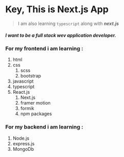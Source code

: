 # Key, This is Next.js App

> I am also learning `typescript` along with **_next.js_**

##### I want to be a full stack wev application developer.

### For my frontend i am learning :

1. html
2. css
   1. scss
   2. bootstrap
3. javascript
4. typescript
5. React.js
   1. Next.js
   2. framer motion
   3. formik
   4. npm packages

### For my backend i am learning :

1. Node.js
2. express.js
3. MongoDb
